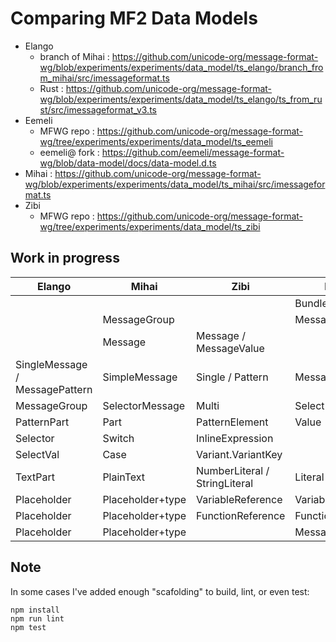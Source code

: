# Comparing MF2 Data Models

* Elango
  - branch of Mihai : https://github.com/unicode-org/message-format-wg/blob/experiments/experiments/data_model/ts_elango/branch_from_mihai/src/imessageformat.ts
  - Rust : https://github.com/unicode-org/message-format-wg/blob/experiments/experiments/data_model/ts_elango/ts_from_rust/src/imessageformat_v3.ts
* Eemeli
  - MFWG repo : https://github.com/unicode-org/message-format-wg/tree/experiments/experiments/data_model/ts_eemeli
  - eemeli@ fork : https://github.com/eemeli/message-format-wg/blob/data-model/docs/data-model.d.ts
* Mihai  : https://github.com/unicode-org/message-format-wg/blob/experiments/experiments/data_model/ts_mihai/src/imessageformat.ts
* Zibi
  - MFWG repo : https://github.com/unicode-org/message-format-wg/tree/experiments/experiments/data_model/ts_zibi

## Work in progress

| Elango                         | Mihai            | Zibi                          | Eemeli            |
| ------------------------------ | ---------------- | ----------------------------- | ----------------- |
|                                |                  |                               | Bundle            |
|                                | MessageGroup     |                               | MessageSet        |
|                                | Message          | Message / MessageValue        |                   |
| SingleMessage / MessagePattern | SimpleMessage    | Single / Pattern              | Message           |
| MessageGroup                   | SelectorMessage  | Multi                         | Select            |
| PatternPart                    | Part             | PatternElement                | Value             |
| Selector                       | Switch           | InlineExpression              |                   |
| SelectVal                      | Case             | Variant.VariantKey            |                   |
| TextPart                       | PlainText        | NumberLiteral / StringLiteral | Literal           |
| Placeholder                    | Placeholder+type | VariableReference             | VariableReference |
| Placeholder                    | Placeholder+type | FunctionReference             | FunctionReference |
| Placeholder                    | Placeholder+type |                               | MessageReference  |

## Note

In some cases I've added enough "scafolding" to build, lint, or even test:
```
npm install
npm run lint
npm test
```
